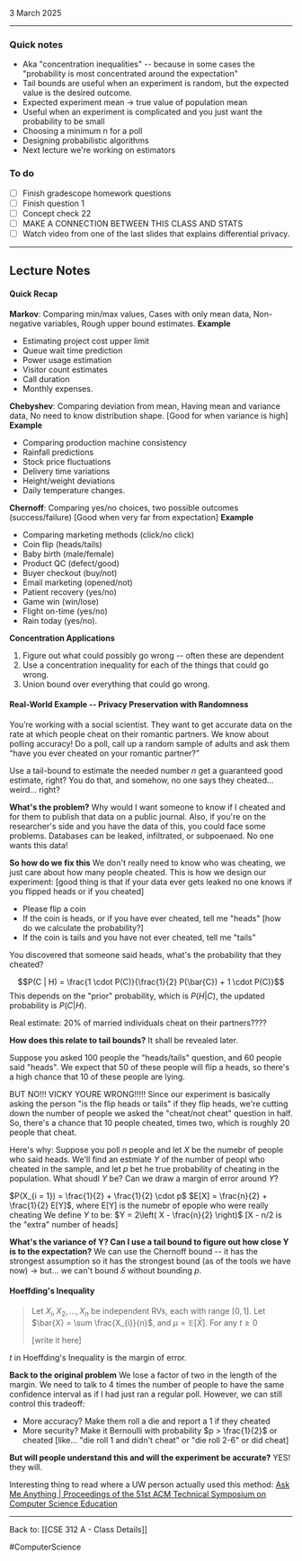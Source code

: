 3 March 2025

---
### Quick notes
- Aka "concentration inequalities" -- because in some cases the "probability is most concentrated around the expectation"
- Tail bounds are useful when an experiment is random, but the expected value is the desired outcome. 
- Expected experiment mean -> true value of population mean
- Useful when an experiment is complicated and you just want the probability to be small
- Choosing a minimum n for a poll
- Designing probabilistic algorithms
- Next lecture we're working on estimators

### To do
- [ ] Finish gradescope homework questions
- [ ] Finish question 1
- [ ] Concept check 22
- [ ] MAKE A CONNECTION BETWEEN THIS CLASS AND STATS
- [ ] Watch video from one of the last slides that explains differential privacy.

---
## Lecture Notes

#### Quick Recap

**Markov**: Comparing min/max values, Cases with only mean data, Non-negative variables, Rough upper bound estimates. 
**Example**
- Estimating project cost upper limit
- Queue wait time prediction
- Power usage estimation
- Visitor count estimates
- Call duration
- Monthly expenses. 

**Chebyshev**: Comparing deviation from mean, Having mean and variance data, No need to know distribution shape. [Good for when variance is high]
**Example**
- Comparing production machine consistency
- Rainfall predictions
- Stock price fluctuations
- Delivery time variations
- Height/weight deviations
- Daily temperature changes.


**Chernoff**: Comparing yes/no choices, two possible outcomes (success/failure)  [Good when very far from expectation]
**Example**
- Comparing marketing methods (click/no click)
- Coin flip (heads/tails)
- Baby birth (male/female)
- Product QC (defect/good)
- Buyer checkout (buy/not)
- Email marketing (opened/not)
- Patient recovery (yes/no)
- Game win (win/lose)
- Flight on-time (yes/no)
- Rain today (yes/no). 

**Concentration Applications**
1. Figure out what could possibly go wrong -- often these are dependent
2. Use a concentration inequality for each of the things that could go wrong.
3. Union bound over everything that could go wrong.

#### Real-World Example -- Privacy Preservation with Randomness
You’re working with a social scientist. They want to get accurate data on the rate at which people cheat on their romantic partners. 
We know about polling accuracy! Do a poll, call up a random sample of adults and ask them “have you ever cheated on your romantic partner?” 

Use a tail-bound to estimate the needed number $n$ get a guaranteed good estimate, right? You do that, and somehow, no one says they cheated... weird... right?

**What's the problem?**
Why would I want someone to know if I cheated and for them to publish that data on a public journal. Also, if you're on the researcher's side and you have the data of this, you could face some problems. Databases can be leaked, infiltrated, or subpoenaed. No one wants this data!

**So how do we fix this**
We don't really need to know who was cheating, we just care about how many people cheated. 
This is how we design our experiment: [good thing is that if your data ever gets leaked no one knows if you flipped heads or if you cheated]
- Please flip a coin
- If the coin is heads, or if you have ever cheated, tell me "heads" [how do we calculate the probability?]
- If the coin is tails and you have not ever cheated, tell me "tails"

You discovered that someone said heads, what's the probability that they cheated?

$$P(C | H) = \frac{1 \cdot P(C)}{\frac{1}{2} P(\bar{C}) + 1 \cdot P(C)}$$
This depends on the "prior" probability, which is $P(H | C)$, the updated probability is $P(C | H)$.

Real estimate: 20% of married individuals cheat on their partners????

**How does this relate to tail bounds?** 
It shall be revealed later.

Suppose you asked 100 people the "heads/tails" question, and 60 people said "heads". We expect that 50 of these people will flip a heads, so there's a high chance that 10 of these people are lying. 

BUT NO!!! VICKY YOURE WRONG!!!!!
Since our experiment is basically asking the person "is the flip heads or tails" if they flip heads, we're cutting down the number of people we asked the "cheat/not cheat" question in half. So, there's a chance that 10 people cheated, times two, which is roughly 20 people that cheat. 

Here's why:
Suppose you poll $n$ people and let $X$ be the numebr of people who said heads. We'll find an estmiate $Y$ of the number of peopl who cheated in the sample, and let $p$ bet he true probability of cheating in the population. What shoudl $Y$ be? Can we draw a margin of error around $Y$?

$P(X_{i = 1}) = \frac{1}{2} + \frac{1}{2} \cdot p$
$E[X] = \frac{n}{2} + \frac{1}{2} E[Y]$, where E[Y] is the numebr of epople who were really cheating
We define $Y$ to be: $Y = 2\left( X - \frac{n}{2} \right)$ [X - n/2 is the "extra" number of heads] 

**What's the variance of Y? Can I use a tail bound to figure out how close Y is to the expectation?**
We can use the Chernoff bound -- it has the strongest assumption so it has the strongest bound (as of the tools we have now)
-> but... we can't bound $\delta$ without bounding $p$.

#### Hoeffding's Inequality
> Let $X_{i}, X_{2}, \dots, X_{n}$ be independent RVs, each with range $[0, 1]$. Let $\bar{X} = \sum \frac{X_{i}}{n}$, and $\mu = \mathbb{E}[\bar{X}]$. For any $t \geq 0$
> 
> [write it here] 


$t$ in Hoeffding's Inequality is the margin of error. 

**Back to the original problem**
We lose a factor of two in the length of the margin. We need to talk to 4 times the number of people to have the same confidence interval as if I had just ran a regular poll. However, we can still control this tradeoff:
- More accuracy? Make them roll a die and report a 1 if they cheated
- More security? Make it Bernoulli with probability $p > \frac{1}{2}$ or cheated [like... "die roll 1 and didn't cheat" or "die roll 2-6" or did cheat]

**But will people understand this and will the experiment be accurate?**
YES! they will. 

Interesting thing to read where a UW person actually used this method: [Ask Me Anything | Proceedings of the 51st ACM Technical Symposium on Computer Science Education](https://dl.acm.org/doi/10.1145/3328778.3372658)



---
Back to: [[CSE 312 A - Class Details]]

#ComputerScience